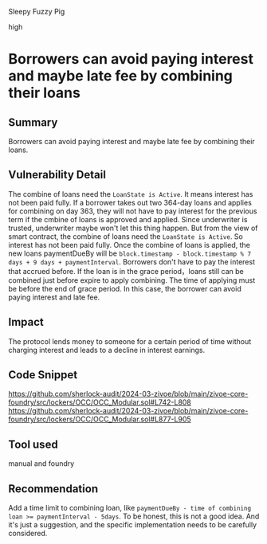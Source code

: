 Sleepy Fuzzy Pig

high

# Borrowers can avoid paying interest and maybe late fee by combining their loans

## Summary
Borrowers can avoid paying interest and maybe late fee by combining their loans.
## Vulnerability Detail
The combine of loans need the ```LoanState is Active```. It means interest has not been paid fully.
If a borrower takes out two 364-day loans and applies for combining on day 363, they will not have to pay interest for the previous term if the cmbine of loans is approved and applied.
Since underwriter is trusted, underwriter maybe won't let this thing happen. But from the view of smart contract, the combine of loans need the ```LoanState is Active```. So interest has not been paid fully. Once the combine of loans is applied, the new loans paymentDueBy will be ```block.timestamp - block.timestamp % 7 days + 9 days + paymentInterval```. Borrowers don't have to pay the interest that accrued before.
If the loan is in the grace period，loans still can be combined just before expire to apply combining. The time of applying must be before the end of grace period. In this case, the borrower can avoid paying interest and late fee.
## Impact
The protocol lends money to someone for a certain period of time without charging interest and leads to a decline in interest earnings.
## Code Snippet
https://github.com/sherlock-audit/2024-03-zivoe/blob/main/zivoe-core-foundry/src/lockers/OCC/OCC_Modular.sol#L742-L808
https://github.com/sherlock-audit/2024-03-zivoe/blob/main/zivoe-core-foundry/src/lockers/OCC/OCC_Modular.sol#L877-L905
## Tool used
manual and foundry
## Recommendation
Add a time limit to combining loan, like ```paymentDueBy - time of combining loan >= paymentInterval - 5days```.
To be honest, this is not a good idea. And it's just a suggestion, and the specific implementation needs to be carefully considered.